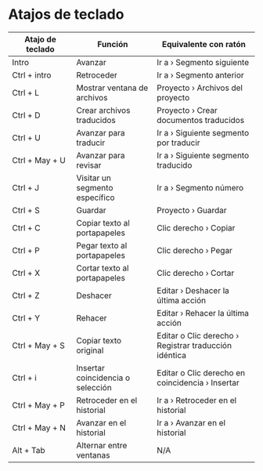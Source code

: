 # Atajos de teclado

| Atajo de teclado     	| Función    					| Equivalente con ratón    				|
|-------------------	|-------------					|------------------------				|
| Intro 				| Avanzar					   	| Ir a › Segmento siguiente			 |
| Ctrl + intro			| Retroceder			    	| Ir a › Segmento anterior			 |
| Ctrl + L 				| Mostrar ventana de archivos  	| Proyecto › Archivos del proyecto |
| Ctrl + D 				| Crear archivos traducidos    	| Proyecto › Crear documentos traducidos |
| Ctrl + U 				| Avanzar para traducir	    	| Ir a › Siguiente segmento por traducir |
| Ctrl + May + U 			| Avanzar para revisar	    	| Ir a › Siguiente segmento traducido |
| Ctrl + J 				| Visitar un segmento específico | Ir a › Segmento número |
| Ctrl + S 				| Guardar				    	| Proyecto › Guardar |
| Ctrl + C 				| Copiar texto al portapapeles	| Clic derecho › Copiar |
| Ctrl + P 				| Pegar texto al portapapeles	| Clic derecho › Pegar |
| Ctrl + X 				| Cortar texto al portapapeles	| Clic derecho › Cortar |
| Ctrl + Z 				| Deshacer 					   	| Editar › Deshacer la última acción |
| Ctrl + Y 				| Rehacer    					| Editar › Rehacer la última acción |
| Ctrl + May + S			| Copiar texto original			| Editar o Clic derecho › Registrar traducción idéntica |
| Ctrl + i				| Insertar coincidencia o selección	| Editar o Clic derecho en coincidencia › Insertar |
| Ctrl + May + P			| Retroceder en el historial	| Ir a › Retroceder en el historial |
| Ctrl + May + N			| Avanzar en el historial	| Ir a › Avanzar en el historial |
| Alt + Tab				| Alternar entre ventanas	| N/A |

